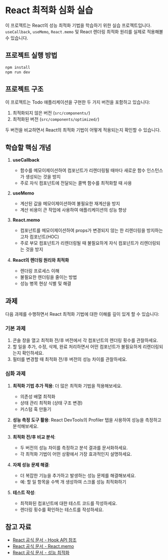 # React 최적화 심화 실습

이 프로젝트는 React의 성능 최적화 기법을 학습하기 위한 실습 프로젝트입니다. `useCallback`, `useMemo`, `React.memo` 및 React 렌더링 최적화 원리를 실제로 적용해볼 수 있습니다.

## 프로젝트 실행 방법

```bash
npm install
npm run dev
```

## 프로젝트 구조

이 프로젝트는 Todo 애플리케이션을 구현한 두 가지 버전을 포함하고 있습니다:

1. 최적화되지 않은 버전 (`src/components/`)
2. 최적화된 버전 (`src/components/optimized/`)

두 버전을 비교하면서 React의 최적화 기법이 어떻게 적용되는지 확인할 수 있습니다.

## 학습할 핵심 개념

1. **useCallback**
   - 함수를 메모이제이션하여 컴포넌트가 리렌더링될 때마다 새로운 함수 인스턴스가 생성되는 것을 방지
   - 주로 자식 컴포넌트에 전달되는 콜백 함수를 최적화할 때 사용

2. **useMemo**
   - 계산된 값을 메모이제이션하여 불필요한 재계산을 방지
   - 계산 비용이 큰 작업에 사용하여 애플리케이션의 성능 향상

3. **React.memo**
   - 컴포넌트를 메모이제이션하여 props가 변경되지 않는 한 리렌더링을 방지하는 고차 컴포넌트(HOC)
   - 주로 부모 컴포넌트가 리렌더링될 때 불필요하게 자식 컴포넌트가 리렌더링되는 것을 방지

4. **React의 렌더링 원리와 최적화**
   - 렌더링 프로세스 이해
   - 불필요한 렌더링을 줄이는 방법
   - 성능 병목 현상 식별 및 해결

## 과제

다음 과제를 수행하면서 React 최적화 기법에 대한 이해를 깊이 있게 할 수 있습니다:

### 기본 과제
1. 콘솔 창을 열고 최적화 전/후 버전에서 각 컴포넌트의 렌더링 횟수를 관찰하세요.
2. 할 일을 추가, 수정, 삭제, 완료 처리하면서 어떤 컴포넌트가 불필요하게 리렌더링되는지 확인하세요.
3. 필터를 변경할 때 최적화 전/후 버전의 성능 차이를 관찰하세요.

### 심화 과제
1. **최적화 기법 추가 적용**: 더 많은 최적화 기법을 적용해보세요.
   - 의존성 배열 최적화
   - 상태 관리 최적화 (상태 구조 변경)
   - 커스텀 훅 만들기

2. **성능 측정 도구 활용**: React DevTools의 Profiler 탭을 사용하여 성능을 측정하고 분석해보세요.

3. **최적화 전/후 비교 분석**: 
   - 두 버전의 성능 차이를 측정하고 분석 결과를 문서화하세요.
   - 각 최적화 기법이 어떤 상황에서 가장 효과적인지 설명하세요.

4. **자체 성능 문제 해결**:
   - 더 복잡한 기능을 추가하고 발생하는 성능 문제를 해결해보세요.
   - 예: 할 일 항목을 수백 개 생성하여 스크롤 성능 최적화하기

5. **테스트 작성**:
   - 최적화된 컴포넌트에 대한 테스트 코드를 작성하세요.
   - 렌더링 횟수를 확인하는 테스트를 작성하세요.

## 참고 자료
- [React 공식 문서 - Hook API 참조](https://ko.legacy.reactjs.org/docs/hooks-reference.html)
- [React 공식 문서 - React.memo](https://ko.legacy.reactjs.org/docs/react-api.html#reactmemo)
- [React 공식 문서 - 성능 최적화](https://ko.legacy.reactjs.org/docs/optimizing-performance.html)
